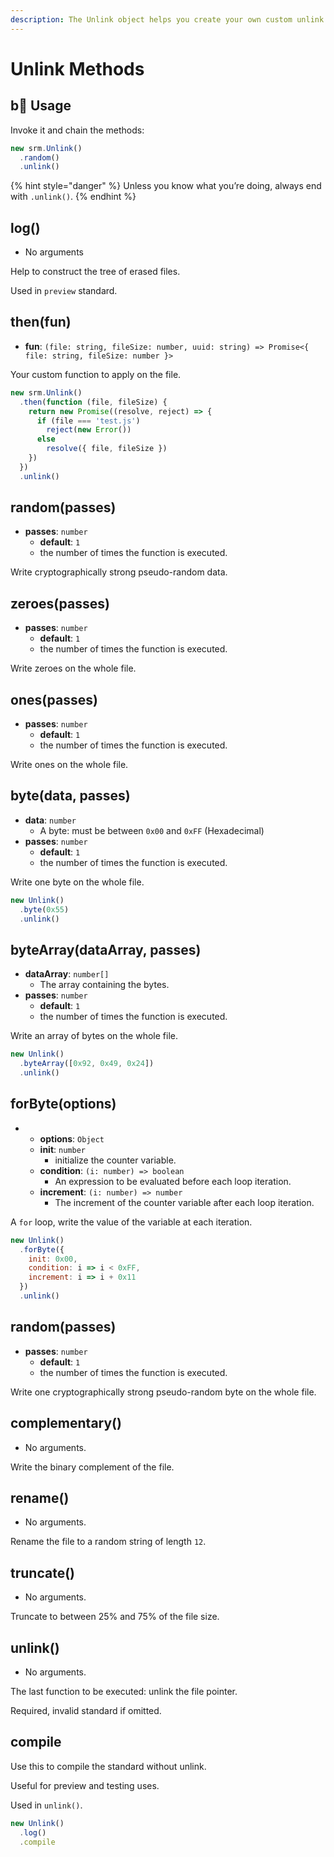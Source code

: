 ```yaml
---
description: The Unlink object helps you create your own custom unlink method.
---
```


# Unlink Methods

## b📘 Usage

Invoke it and chain the methods:

```javascript
new srm.Unlink()
  .random()
  .unlink()
```

{% hint style="danger" %}
Unless you know what you’re doing, always end with `.unlink()`.
{% endhint %}

## log\(\)

* No arguments

Help to construct the tree of erased files.

Used in `preview` standard.

## then\(fun\)

* **fun**: `(file: string, fileSize: number, uuid: string) => Promise<{ file: string, fileSize: number }>`

Your custom function to apply on the file.

```javascript
new srm.Unlink()
  .then(function (file, fileSize) {
    return new Promise((resolve, reject) => {
      if (file === 'test.js')
        reject(new Error())
      else
        resolve({ file, fileSize })
    })
  })
  .unlink()
```

## random\(passes\)

* **passes**: `number`
  * **default**: `1`
  * the number of times the function is executed.

Write cryptographically strong pseudo-random data.

## zeroes\(passes\)

* **passes**: `number`
  * **default**: `1`
  * the number of times the function is executed.

Write zeroes on the whole file.

## ones\(passes\)

* **passes**: `number`
  * **default**: `1`
  * the number of times the function is executed.

Write ones on the whole file.

## byte\(data, passes\)

* **data**: `number`
  * A byte: must be between `0x00` and `0xFF` \(Hexadecimal\)
* **passes**: `number`
  * **default**: `1`
  * the number of times the function is executed.

Write one byte on the whole file.

```javascript
new Unlink()
  .byte(0x55)
  .unlink()
```

## byteArray\(dataArray, passes\)

* **dataArray**: `number[]`
  * The array containing the bytes.
* **passes**: `number`
  * **default**: `1`
  * the number of times the function is executed.

Write an array of bytes on the whole file.

```javascript
new Unlink()
  .byteArray([0x92, 0x49, 0x24])
  .unlink()
```

## forByte\(options\)

* * **options**: `Object`
  * **init**: `number`
    * initialize the counter variable.
  * **condition**: `(i: number) => boolean`
    * An expression to be evaluated before each loop iteration.
  * **increment**: `(i: number) => number`
    * The increment of the counter variable after each loop iteration.

A `for` loop, write the value of the variable at each iteration.

```javascript
new Unlink()
  .forByte({
    init: 0x00,
    condition: i => i < 0xFF,
    increment: i => i + 0x11
  })
  .unlink()
```

## random\(passes\)

* **passes**: `number`
  * **default**: `1`
  * the number of times the function is executed.

Write one cryptographically strong pseudo-random byte on the whole file.

## complementary\(\)

* No arguments.

Write the binary complement of the file.

## rename\(\)

* No arguments.

Rename the file to a random string of length `12`.

## truncate\(\)

* No arguments.

Truncate to between 25% and 75% of the file size.

## unlink\(\)

* No arguments.

The last function to be executed: unlink the file pointer.

Required, invalid standard if omitted.

## compile

Use this to compile the standard without unlink.

Useful for preview and testing uses.

Used in `unlink()`.

```javascript
new Unlink()
  .log()
  .compile
```

